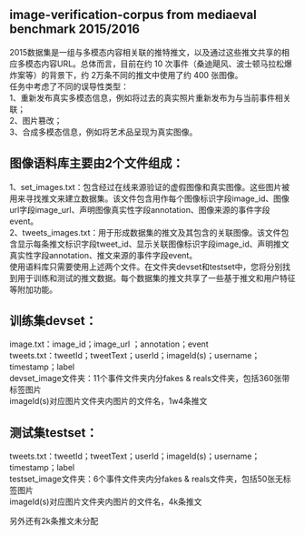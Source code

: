 ## image-verification-corpus from mediaeval benchmark 2015/2016

2015数据集是一组与多模态内容相关联的推特推文，以及通过这些推文共享的相应多模态内容URL。总体而言，目前在约 10 次事件（桑迪飓风、波士顿马拉松爆炸案等）的背景下，约 2万条不同的推文中使用了约 400 张图像。  
任务中考虑了不同的误导性类型：  
1、重新发布真实多模态信息，例如将过去的真实照片重新发布为与当前事件相关联；  
2、图片篡改；  
3、合成多模态信息，例如将艺术品呈现为真实图像。  

## 图像语料库主要由2个文件组成：
1、set_images.txt：包含经过在线来源验证的虚假图像和真实图像。这些图片被用来寻找推文来建立数据集。该文件包含用作每个图像标识字段image_id、图像url字段image_url、声明图像真实性字段annotation、图像来源的事件字段event。  
2、tweets_images.txt：用于形成数据集的推文及其包含的关联图像。该文件包含显示每条推文标识字段tweet_id、显示关联图像标识字段image_id、声明推文真实性字段annotation、推文来源的事件字段event。  
使用语料库只需要使用上述两个文件。在文件夹devset和testset中，您将分别找到用于训练和测试的推文数据。每个数据集的推文共享了一些基于推文和用户特征等附加功能。  

## 训练集devset：
image.txt：image_id；image_url ；annotation；event  
tweets.txt：tweetId；tweetText；userId；imageId(s)；username；timestamp；label	  
devset_image文件夹：11个事件文件夹内分fakes & reals文件夹，包括360张带标签图片  	
imageId(s)对应图片文件夹内图片的文件名，1w4条推文	  

## 测试集testset：
tweets.txt：tweetId；tweetText；userId；imageId(s)；username；timestamp；label  
testset_image文件夹：6个事件文件夹内分fakes & reals文件夹，包括50张无标签图片   
imageId(s)对应图片文件夹内图片的文件名，4k条推文  

另外还有2k条推文未分配  
